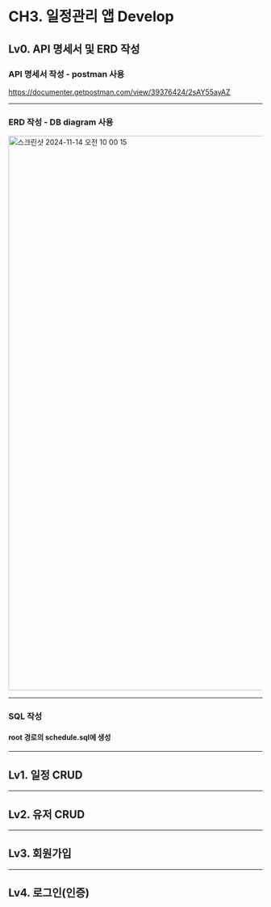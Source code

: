 # CH3. 일정관리 앱 Develop

## Lv0. API 명세서 및 ERD 작성
### API 명세서 작성 - postman 사용
https://documenter.getpostman.com/view/39376424/2sAY55ayAZ

----
### ERD 작성 - DB diagram 사용
<img width="1098" alt="스크린샷 2024-11-14 오전 10 00 15" src="https://github.com/user-attachments/assets/cdbe71ab-2a2f-4535-8bf0-c1c28636da20">

----
### SQL 작성
#### root 경로의 schedule.sql에 생성

----
## Lv1. 일정 CRUD



----
## Lv2. 유저 CRUD


----
## Lv3. 회원가입


----
## Lv4. 로그인(인증)
